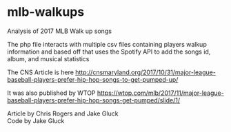 # mlb-walkups
Analysis of 2017 MLB Walk up songs

The php file interacts with multiple csv files containing players walkup information and based off that uses the Spotify API to add the songs id, album, and musical statistics

The CNS Article is here
http://cnsmaryland.org/2017/10/31/major-league-baseball-players-prefer-hip-hop-songs-to-get-pumped-up/

It was also published by WTOP
https://wtop.com/mlb/2017/11/major-league-baseball-players-prefer-hip-hop-songs-get-pumped/slide/1/

Article by Chris Rogers and Jake Gluck        
Code by Jake Gluck
